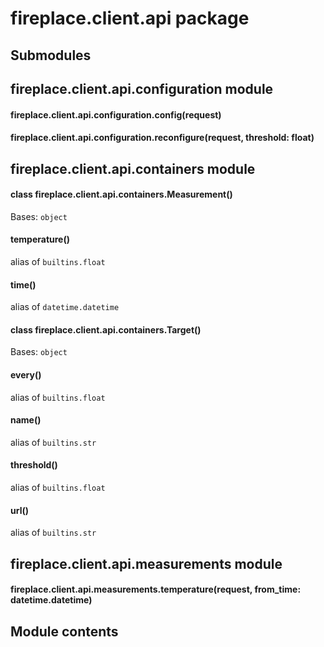 # fireplace.client.api package

## Submodules

## fireplace.client.api.configuration module


#### fireplace.client.api.configuration.config(request)

#### fireplace.client.api.configuration.reconfigure(request, threshold: float)
## fireplace.client.api.containers module


#### class fireplace.client.api.containers.Measurement()
Bases: `object`


#### temperature()
alias of `builtins.float`


#### time()
alias of `datetime.datetime`


#### class fireplace.client.api.containers.Target()
Bases: `object`


#### every()
alias of `builtins.float`


#### name()
alias of `builtins.str`


#### threshold()
alias of `builtins.float`


#### url()
alias of `builtins.str`

## fireplace.client.api.measurements module


#### fireplace.client.api.measurements.temperature(request, from_time: datetime.datetime)
## Module contents
